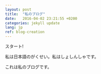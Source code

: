 ```yaml
---
layout: post
title:  "私のブログ"
date:   2016-04-02 23:21:55 +0200
categories: jekyll update
lang: jp
ref: blog-creation
---
```


スタート!

私は日本語のがくせい。私はしょしんしゃです。

これは私のブログです。
